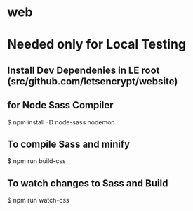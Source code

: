# web

# Needed only for Local Testing

## Install Dev Dependenies in LE root (src/github.com/letsencrypt/website) 
## for Node Sass Compiler 
$ npm install -D node-sass nodemon

## To compile Sass and minify
$ npm run build-css

## To watch changes to Sass and Build
$ npm run watch-css
